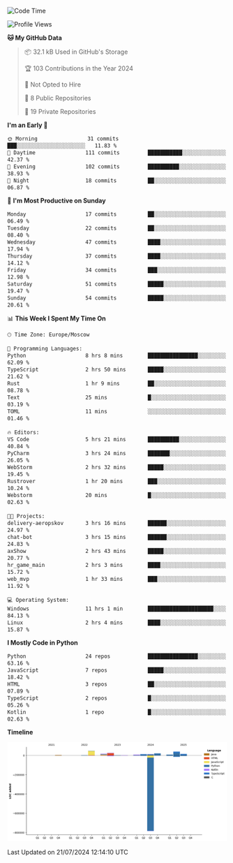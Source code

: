 <!--START_SECTION:waka-->
![Code Time](http://img.shields.io/badge/Code%20Time-415%20hrs%208%20mins-blue)

![Profile Views](http://img.shields.io/badge/Profile%20Views-2-blue)

**🐱 My GitHub Data** 

> 📦 32.1 kB Used in GitHub's Storage 
 > 
> 🏆 103 Contributions in the Year 2024
 > 
> 🚫 Not Opted to Hire
 > 
> 📜 8 Public Repositories 
 > 
> 🔑 19 Private Repositories 
 > 
**I'm an Early 🐤** 

```text
🌞 Morning                31 commits          ███░░░░░░░░░░░░░░░░░░░░░░   11.83 % 
🌆 Daytime                111 commits         ███████████░░░░░░░░░░░░░░   42.37 % 
🌃 Evening                102 commits         ██████████░░░░░░░░░░░░░░░   38.93 % 
🌙 Night                  18 commits          ██░░░░░░░░░░░░░░░░░░░░░░░   06.87 % 
```
📅 **I'm Most Productive on Sunday** 

```text
Monday                   17 commits          ██░░░░░░░░░░░░░░░░░░░░░░░   06.49 % 
Tuesday                  22 commits          ██░░░░░░░░░░░░░░░░░░░░░░░   08.40 % 
Wednesday                47 commits          ████░░░░░░░░░░░░░░░░░░░░░   17.94 % 
Thursday                 37 commits          ████░░░░░░░░░░░░░░░░░░░░░   14.12 % 
Friday                   34 commits          ███░░░░░░░░░░░░░░░░░░░░░░   12.98 % 
Saturday                 51 commits          █████░░░░░░░░░░░░░░░░░░░░   19.47 % 
Sunday                   54 commits          █████░░░░░░░░░░░░░░░░░░░░   20.61 % 
```


📊 **This Week I Spent My Time On** 

```text
🕑︎ Time Zone: Europe/Moscow

💬 Programming Languages: 
Python                   8 hrs 8 mins        ████████████████░░░░░░░░░   62.09 % 
TypeScript               2 hrs 50 mins       █████░░░░░░░░░░░░░░░░░░░░   21.62 % 
Rust                     1 hr 9 mins         ██░░░░░░░░░░░░░░░░░░░░░░░   08.78 % 
Text                     25 mins             █░░░░░░░░░░░░░░░░░░░░░░░░   03.19 % 
TOML                     11 mins             ░░░░░░░░░░░░░░░░░░░░░░░░░   01.46 % 

🔥 Editors: 
VS Code                  5 hrs 21 mins       ██████████░░░░░░░░░░░░░░░   40.84 % 
PyCharm                  3 hrs 24 mins       ███████░░░░░░░░░░░░░░░░░░   26.05 % 
WebStorm                 2 hrs 32 mins       █████░░░░░░░░░░░░░░░░░░░░   19.45 % 
Rustrover                1 hr 20 mins        ███░░░░░░░░░░░░░░░░░░░░░░   10.24 % 
Webstorm                 20 mins             █░░░░░░░░░░░░░░░░░░░░░░░░   02.63 % 

🐱‍💻 Projects: 
delivery-aeropskov       3 hrs 16 mins       ██████░░░░░░░░░░░░░░░░░░░   24.97 % 
chat-bot                 3 hrs 15 mins       ██████░░░░░░░░░░░░░░░░░░░   24.83 % 
axShow                   2 hrs 43 mins       █████░░░░░░░░░░░░░░░░░░░░   20.77 % 
hr_game_main             2 hrs 3 mins        ████░░░░░░░░░░░░░░░░░░░░░   15.72 % 
web_mvp                  1 hr 33 mins        ███░░░░░░░░░░░░░░░░░░░░░░   11.92 % 

💻 Operating System: 
Windows                  11 hrs 1 min        █████████████████████░░░░   84.13 % 
Linux                    2 hrs 4 mins        ████░░░░░░░░░░░░░░░░░░░░░   15.87 % 
```

**I Mostly Code in Python** 

```text
Python                   24 repos            ████████████████░░░░░░░░░   63.16 % 
JavaScript               7 repos             █████░░░░░░░░░░░░░░░░░░░░   18.42 % 
HTML                     3 repos             ██░░░░░░░░░░░░░░░░░░░░░░░   07.89 % 
TypeScript               2 repos             █░░░░░░░░░░░░░░░░░░░░░░░░   05.26 % 
Kotlin                   1 repo              █░░░░░░░░░░░░░░░░░░░░░░░░   02.63 % 
```



**Timeline**

![Lines of Code chart](https://raw.githubusercontent.com/adlemx/adlemx/main/assets/bar_graph.png)


 Last Updated on 21/07/2024 12:14:10 UTC
<!--END_SECTION:waka-->
